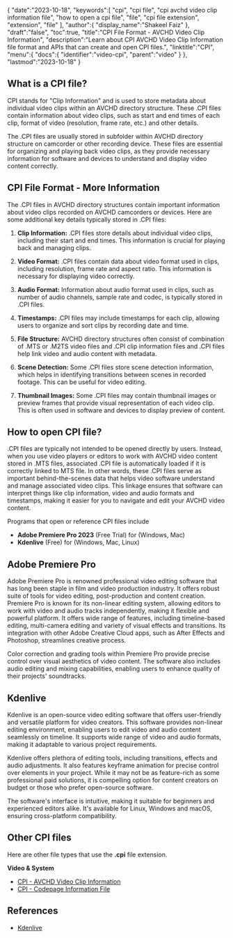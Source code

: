 {
   "date":"2023-10-18",
   "keywords":[
      "cpi",
      "cpi file",
      "cpi avchd video clip information file",
      "how to open a cpi file",
      "file",
      "cpi file extension",
      "extension",
      "file"
   ],
   "author":{
      "display_name":"Shakeel Faiz"
   },
   "draft":"false",
   "toc":true,
   "title":"CPI File Format - AVCHD Video Clip Information",
   "description":"Learn about CPI AVCHD Video Clip Information file format and APIs that can create and open CPI files.",
   "linktitle":"CPI",
   "menu":{
      "docs":{
         "identifier":"video-cpi",
         "parent":"video"
      }
   },
   "lastmod":"2023-10-18"
}

## What is a CPI file?

CPI stands for "Clip Information" and is used to store metadata about individual video clips within an AVCHD directory structure. These .CPI files contain information about video clips, such as start and end times of each clip, format of video (resolution, frame rate, etc.) and other details.

The .CPI files are usually stored in subfolder within AVCHD directory structure on camcorder or other recording device. These files are essential for organizing and playing back video clips, as they provide necessary information for software and devices to understand and display video content correctly.

## CPI File Format - More Information

The .CPI files in AVCHD directory structures contain important information about video clips recorded on AVCHD camcorders or devices. Here are some additional key details typically stored in .CPI files:

1.  **Clip Information:** .CPI files store details about individual video clips, including their start and end times. This information is crucial for playing back and managing clips.
    
2.  **Video Format:** .CPI files contain data about video format used in clips, including resolution, frame rate and aspect ratio. This information is necessary for displaying video correctly.
    
3.  **Audio Format:** Information about audio format used in clips, such as number of audio channels, sample rate and codec, is typically stored in .CPI files.
    
4.  **Timestamps:** .CPI files may include timestamps for each clip, allowing users to organize and sort clips by recording date and time.
    
5.  **File Structure:** AVCHD directory structures often consist of combination of .MTS or .M2TS video files and .CPI clip information files and .CPI files help link video and audio content with metadata.
    
6.  **Scene Detection:** Some .CPI files store scene detection information, which helps in identifying transitions between scenes in recorded footage. This can be useful for video editing.
    
7.  **Thumbnail Images:** Some .CPI files may contain thumbnail images or preview frames that provide visual representation of each video clip. This is often used in software and devices to display preview of content.
    
## How to open CPI file?

.CPI files are typically not intended to be opened directly by users. Instead, when you use video players or editors to work with AVCHD video content stored in .MTS files, associated .CPI file is automatically loaded if it is correctly linked to MTS file. In other words, these .CPI files serve as important behind-the-scenes data that helps video software understand and manage associated video clips. This linkage ensures that software can interpret things like clip information, video and audio formats and timestamps, making it easier for you to navigate and edit your AVCHD video content.

Programs that open or reference CPI files include

- **Adobe Premiere Pro 2023** (Free Trial) for (Windows, Mac)
- **Kdenlive** (Free) for (Windows, Mac, Linux)

## Adobe Premiere Pro

Adobe Premiere Pro is renowned professional video editing software that has long been staple in film and video production industry. It offers robust suite of tools for video editing, post-production and content creation. Premiere Pro is known for its non-linear editing system, allowing editors to work with video and audio tracks independently, making it flexible and powerful platform. It offers wide range of features, including timeline-based editing, multi-camera editing and variety of visual effects and transitions. Its integration with other Adobe Creative Cloud apps, such as After Effects and Photoshop, streamlines creative process.

Color correction and grading tools within Premiere Pro provide precise control over visual aesthetics of video content. The software also includes audio editing and mixing capabilities, enabling users to enhance quality of their projects' soundtracks.

## Kdenlive

Kdenlive is an open-source video editing software that offers user-friendly and versatile platform for video creators. This software provides non-linear editing environment, enabling users to edit video and audio content seamlessly on timeline. It supports wide range of video and audio formats, making it adaptable to various project requirements.

Kdenlive offers plethora of editing tools, including transitions, effects and audio adjustments. It also features keyframe animation for precise control over elements in your project. While it may not be as feature-rich as some professional paid solutions, it is compelling option for content creators on budget or those who prefer open-source software.

The software's interface is intuitive, making it suitable for beginners and experienced editors alike. It's available for Linux, Windows and macOS, ensuring cross-platform compatibility.

## Other CPI files

Here are other file types that use the **.cpi** file extension.

**Video & System**
- [CPI - AVCHD Video Clip Information](/video/cpi/)
- [CPI - Codepage Information File](/system/cpi/)

## References
* [Kdenlive](https://en.wikipedia.org/wiki/Kdenlive)
